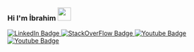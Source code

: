 ### Hi I'm İbrahim   <img src="https://media.giphy.com/media/hvRJCLFzcasrR4ia7z/giphy.gif" width="30px"/>

<div id="badges">
  <a href="[your-linkedin-URL](https://www.linkedin.com/in/ibrahim-ceyi%C5%9Fakar-226258132/)">
    <img src="https://img.shields.io/badge/LinkedIn-blue?style=for-the-badge&logo=linkedin&logoColor=white" alt="LinkedIn Badge"/>
  </a>
  <a href="[your-stackoverflow-URL](https://stackoverflow.com/users/7197100/%c4%b0brahim-akar)">
    <img src="https://img.shields.io/badge/StackOverFlow-orange?style=for-the-badge&logo=stackoverflow&logoColor=white" alt="StackOverFlow Badge"/>
  </a>
  <a href="[your-youtube-URL](https://www.youtube.com/@ibrahimsamilceyisakar8050)">
    <img src="https://img.shields.io/badge/YouTube-red?style=for-the-badge&logo=youtube&logoColor=white" alt="Youtube Badge"/>
  </a>
  
  <a href="[your-instagram-URL](https://www.instagram.com/ibrahim.flows/)">
    <img src="https://img.shields.io/badge/Instagram-purple?style=for-the-badge&logo=youtube&logoColor=white" alt="Youtube Badge"/>
  </a>
</div>
<br>


<!--
**ibrahimceyisakar/ibrahimceyisakar** is a ✨ _special_ ✨ repository because its `README.md` (this file) appears on your GitHub profile.

Here are some ideas to get you started:

- 🔭 I’m currently working on ...
- 🌱 I’m currently learning ...
- 👯 I’m looking to collaborate on ...
- 🤔 I’m looking for help with ...
- 💬 Ask me about ...
- 📫 How to reach me: ...
- 😄 Pronouns: ...
- ⚡ Fun fact: ...
-->
